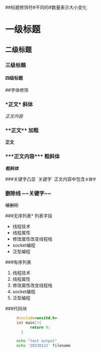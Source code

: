 
##标题修饰符\#不同的\#数量表示大小变化

# 一级标题
## 二级标题
### 三级标题
#### 四级标题

##字体修饰
### \*正文\*   斜体  
*正文内容*

### \*\*正文\*\*  加粗
**正文** 

### \*\*\*正文内容\*\*\* 粗斜体
***粗斜体***

###关键字凸显 \`关键字\`
正文内容中包含`关键字`

### 删除线 \~\~关键字\~\~
~~被删除~~

###无序列表\* 列表字段
* 线程技术
 * 线程属性
  * 修改属性改变线程栈
* socket编程
* 泛型编程

###有序列表
1. 线程技术
 1. 线程属性
  1. 修改属性改变线程栈
2. socket编程
3. 泛型编程

###代码块
```c
     #include<unsitd.h>
     int main(){
           return 0;
	   }
```
```bash
     echo "test output"
     echo '20230122' filename
```
